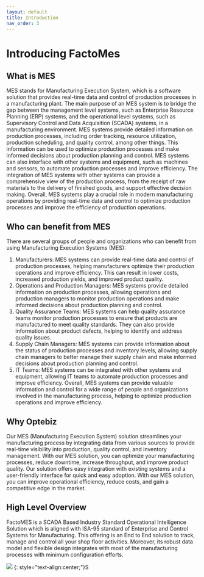```yaml
---
layout: default
title: Introduction
nav_order: 3
---
```

# Introducing FactoMes

<!-- ## Overview
 *  FactoMES is an MES software that provides real-time data analysis and reporting. Manage material flow and product status, and optimize your supply chain
 *  FactoMES is built to track everything from raw materials to products, and everything in between. This provides you with insight and understanding of what is happening on your factory floor -->
## What is MES
MES stands for Manufacturing Execution System, which is a software solution that provides real-time data and control of production processes in a manufacturing plant. The main purpose of an MES system is to bridge the gap between the management level systems, such as Enterprise Resource Planning (ERP) systems, and the operational level systems, such as Supervisory Control and Data Acquisition (SCADA) systems, in a manufacturing environment.
MES systems provide detailed information on production processes, including order tracking, resource utilization, production scheduling, and quality control, among other things. This information can be used to optimize production processes and make informed decisions about production planning and control.
MES systems can also interface with other systems and equipment, such as machines and sensors, to automate production processes and improve efficiency. The integration of MES systems with other systems can provide a comprehensive view of the production process, from the receipt of raw materials to the delivery of finished goods, and support effective decision making.
Overall, MES systems play a crucial role in modern manufacturing operations by providing real-time data and control to optimize production processes and improve the efficiency of production operations.

## Who can benefit from MES
There are several groups of people and organizations who can benefit from using Manufacturing Execution Systems (MES):
1.	Manufacturers: MES systems can provide real-time data and control of production processes, helping manufacturers optimize their production operations and improve efficiency. This can result in lower costs, increased production yields, and improved product quality.
2.	Operations and Production Managers: MES systems provide detailed information on production processes, allowing operations and production managers to monitor production operations and make informed decisions about production planning and control.
3.	Quality Assurance Teams: MES systems can help quality assurance teams monitor production processes to ensure that products are manufactured to meet quality standards. They can also provide information about product defects, helping to identify and address quality issues.
4.	Supply Chain Managers: MES systems can provide information about the status of production processes and inventory levels, allowing supply chain managers to better manage their supply chain and make informed decisions about production planning and control.
5.	IT Teams: MES systems can be integrated with other systems and equipment, allowing IT teams to automate production processes and improve efficiency.
Overall, MES systems can provide valuable information and control for a wide range of people and organizations involved in the manufacturing process, helping to optimize production operations and improve efficiency.

## Why Optebiz

Our MES (Manufacturing Execution System) solution streamlines your manufacturing process by integrating data from various sources to provide real-time visibility into production, quality control, and inventory management. With our MES solution, you can optimize your manufacturing processes, reduce downtime, increase throughput, and improve product quality. Our solution offers easy integration with existing systems and a user-friendly interface for quick and easy adoption. With our MES solution, you can improve operational efficiency, reduce costs, and gain a competitive edge in the market.

## High Level Overview

FactoMES is a SCADA Based Industry Standard Operational Intelligence Solution which is aligned with ISA-95 standard of Enterprise and Control Systems for Manufacturing. This offering is an End to End solution to track, manage and control all your shop floor activities. Moreover, its robust data model and flexible design integrates with most of the manufacturing processes with minimum configuration efforts.

![](../../assets/images/introduction/HighLevelOverview.png)
{: style="text-align:center;"}S